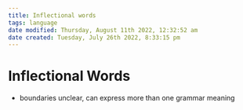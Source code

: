 ```yaml
---
title: Inflectional words
tags: language
date modified: Thursday, August 11th 2022, 12:32:52 am
date created: Tuesday, July 26th 2022, 8:33:15 pm
---
```


# Inflectional Words
- boundaries unclear, can express more than one grammar meaning

